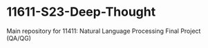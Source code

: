 # 11611-S23-Deep-Thought
Main repository for 11411: Natural Language Processing Final Project (QA/QG)
